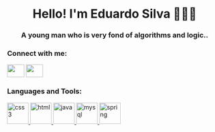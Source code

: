 <h1 align="center">Hello! I'm Eduardo Silva 👩🏻‍💻</h1>
<h3 align="center">A young man who is very fond of algorithms and logic..</h3>



<h3 align="left">Connect with me:</h3>
<p align="left">
<a href="https://www.linkedin.com/in/eduardo-silva-44b030239" target="_blank" rel="noopener noreferrer"><img align="center" src="https://cdn.jsdelivr.net/npm/simple-icons@3.0.1/icons/linkedin.svg" alt="" height="30" width="40" /></a>
<a href="https://www.instagram.com/_edu.silva0/" target="_blank" rel="noopener noreferrer"><img align="center" src="https://cdn.jsdelivr.net/npm/simple-icons@3.0.1/icons/instagram.svg" alt="" height="30" width="40" /></a>
</p>

<h3 align="left">Languages and Tools:</h3>
<p align="left"> <a href="https://www.w3schools.com/css/" target="_blank"> <img src="https://cdn.cdnlogo.com/logos/c/59/css-3.svg" alt="css3" width="50" height="50"/> </a> 
<a href="https://www.w3schools.com/html/" target="_blank"> <img src="https://cdn.cdnlogo.com/logos/h/80/html-5.svg" alt="html" width="50" height="50"/> </a> 
<a href="https://www.w3schools.com/java/" target="_blank"> <img src="https://cdn.cdnlogo.com/logos/j/22/java.svg" alt="java" width="50" height="50"/> </a> 
<a href="https://www.mysql.com/" target="_blank"> <img src="https://cdn.cdnlogo.com/logos/m/88/mysql.svg" alt="mysql" width="50" height="50"/> </a> 
<a href="https://spring.io/projects/spring-boot" target="_blank"> <img src="ttps://cdn.cdnlogo.com/logos/s/91/spring.svg" alt="spring" width="50" height="50"/> </a> 



